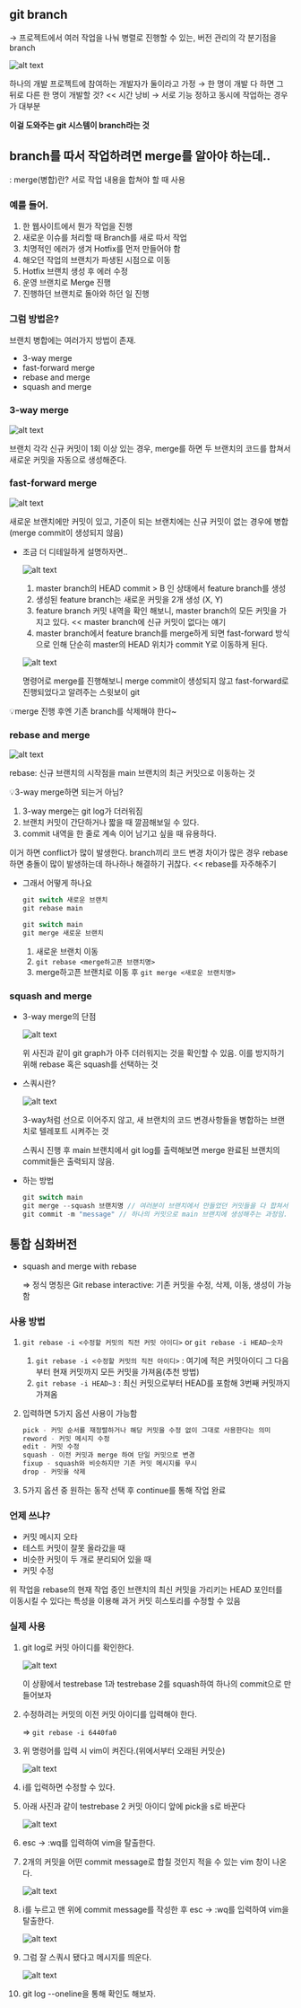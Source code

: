 ## git branch

→ 프로젝트에서 여러 작업을 나눠 병렬로 진행할 수 있는, 버전 관리의 각 분기점을 branch

![alt text](img/git_branch_img/image-4.png)

하나의 개발 프로젝트에 참여하는 개발자가 둘이라고 가정
→ 한 명이 개발 다 하면 그 뒤로 다른 한 명이 개발할 것? << 시간 낭비
→ 서로 기능 정하고 동시에 작업하는 경우가 대부분

**이걸 도와주는 git 시스템이 branch라는 것**

## branch를 따서 작업하려면 merge를 알아야 하는데..

: merge(병합)란? 서로 작업 내용을 합쳐야 할 때 사용

### 예를 들어.

1. 한 웹사이트에서 뭔가 작업을 진행
2. 새로운 이슈를 처리할 때 Branch를 새로 따서 작업
3. 치명적인 에러가 생겨 Hotfix를 먼저 만들어야 함
4. 해오던 작업의 브랜치가 파생된 시점으로 이동
5. Hotfix 브랜치 생성 후 에러 수정
6. 운영 브랜치로 Merge 진행
7. 진행하던 브랜치로 돌아와 하던 일 진행

### 그럼 방법은?

브랜치 병합에는 여러가지 방법이 존재.

- 3-way merge
- fast-forward merge
- rebase and merge
- squash and merge

### 3-way merge

![alt text](img/git_branch_img/image-5.png)

브랜치 각각 신규 커밋이 1회 이상 있는 경우, merge를 하면 두 브랜치의 코드를 합쳐서 새로운 커밋을 자동으로 생성해준다.

### fast-forward merge

![alt text](img/git_branch_img/image-6.png)

새로운 브랜치에만 커밋이 있고, 기준이 되는 브랜치에는 신규 커밋이 없는 경우에 병합(merge commit이 생성되지 않음)

- 조금 더 디테일하게 설명하자면..
    
    ![alt text](img/git_branch_img/image-7.png)
    
    1. master branch의 HEAD commit > B 인 상태에서 feature branch를 생성
    2. 생성된 feature branch는 새로운 커밋을 2개 생성 (X, Y)
    3. feature branch 커밋 내역을 확인 해보니, master branch의 모든 커밋을 가지고 있다. << master branch에 신규 커밋이 없다는 얘기
    4. master branch에서 feature branch를 merge하게 되면 fast-forward 방식으로 인해 단순히 master의 HEAD 위치가 commit Y로 이동하게 된다.
    
    ![alt text](img/git_branch_img/image-8.png)
    
    명령어로 merge를 진행해보니 merge commit이 생성되지 않고 fast-forward로 진행되었다고 알려주는 스윗보이 git
    

<aside>
💡merge 진행 후엔 기존 branch를 삭제해야 한다~
</aside>

### rebase and merge
![alt text](img/git_branch_img/image-9.png)

rebase: 신규 브랜치의 시작점을 main 브랜치의 최근 커밋으로 이동하는 것

<aside>
💡3-way merge하면 되는거 아님?

1. 3-way merge는 git log가 더러워짐
2. 브랜치 커밋이 간단하거나 짧을 때 깔끔해보일 수 있다.
3. commit 내역을 한 줄로 계속 이어 남기고 싶을 때 유용하다.
</aside>

이거 하면 conflict가 많이 발생한다. branch끼리 코드 변경 차이가 많은 경우 rebase하면 충돌이 많이 발생하는데 하나하나 해결하기 귀찮다. << rebase를 자주해주기

- 그래서 어떻게 하나요
    
    ```jsx
    git switch 새로운 브랜치
    git rebase main
    
    git switch main
    git merge 새로운 브랜치
    ```
    
    1. 새로운 브랜치 이동
    2. `git rebase <merge하고픈 브랜치명>`
    3. merge하고픈 브랜치로 이동 후 `git merge <새로운 브랜치명>`

### squash and merge

- 3-way merge의 단점
    
    ![alt text](img/git_branch_img/image-10.png)
    
    위 사진과 같이 git graph가 아주 더러워지는 것을 확인할 수 있음. 이를 방지하기 위해 rebase 혹은 squash를 선택하는 것
    
- 스쿼시란?
    
    ![alt text](img/git_branch_img/image-11.png)
    
    3-way처럼 선으로 이어주지 않고, 새 브랜치의 코드 변경사항들을 병합하는 브랜치로 텔레포트 시켜주는 것
    
    스쿼시 진행 후 main 브랜치에서 git log를 출력해보면 merge 완료된 브랜치의 commit들은 출력되지 않음.
    
- 하는 방법
    
    ```jsx
    git switch main
    git merge --squash 브랜치명 // 여러분이 브랜치에서 만들었던 커밋들을 다 합쳐서
    git commit -m "message" // 하나의 커밋으로 main 브랜치에 생성해주는 과정임.
    ```
    

## 통합 심화버전

- squash and merge with rebase
    
    ⇒ 정식 명칭은 Git rebase interactive: 기존 커밋을 수정, 삭제, 이동, 생성이 가능함
    

### 사용 방법

1. `git rebase -i <수정할 커밋의 직전 커밋 아이디>` or `git rebase -i HEAD~숫자`
    1. `git rebase -i <수정할 커밋의 직전 아이디>` : 여기에 적은 커밋아이디 그 다음부터 현재 커밋까지 모든 커밋을 가져옴(추천 방법)
    2. `git rebase -i HEAD~3` : 최신 커밋으로부터 HEAD를 포함해 3번째 커밋까지 가져옴
2. 입력하면 5가지 옵션 사용이 가능함
    
    ```jsx
    pick - 커밋 순서를 재정렬하거나 해당 커밋을 수정 없이 그대로 사용한다는 의미
    reword - 커밋 메시지 수정
    edit - 커밋 수정
    squash - 이전 커밋과 merge 하여 단일 커밋으로 변경
    fixup - squash와 비슷하지만 기존 커밋 메시지를 무시
    drop - 커밋을 삭제
    ```
    
3. 5가지 옵션 중 원하는 동작 선택 후 continue를 통해 작업 완료

### 언제 쓰냐?

- 커밋 메시지 오타
- 테스트 커밋이 잘못 올라갔을 때
- 비슷한 커밋이 두 개로 분리되어 있을 때
- 커밋 수정

위 작업을 rebase의 현재 작업 중인 브랜치의 최신 커밋을 가리키는 HEAD 포인터를 이동시킬 수 있다는 특성을 이용해 과거 커밋 히스토리를 수정할 수 있음

### 실제 사용

1. git log로 커밋 아이디를 확인한다.
    
    ![alt text](img/git_branch_img/image-12.png)
    
    이 상황에서 testrebase 1과 testrebase 2를 squash하여 하나의 commit으로 만들어보자
    
2. 수정하려는 커밋의 이전 커밋 아이디를 입력해야 한다.
    
    ⇒ `git rebase -i 6440fa0`
    
3. 위 명령어를 입력 시 vim이 켜진다.(위에서부터 오래된 커밋순)
    
    ![alt text](img/git_branch_img/image-13.png)
    
4. i를 입력하면 수정할 수 있다.
5. 아래 사진과 같이 testrebase 2 커밋 아이디 앞에 pick을 s로 바꾼다
    
    ![alt text](img/git_branch_img/image-14.png)
    
6. esc → :wq를 입력하여 vim을 탈출한다.
7. 2개의 커밋을 어떤 commit message로 합칠 것인지 적을 수 있는 vim 창이 나온다.
    
    ![alt text](img/git_branch_img/image-15.png)
    
8. i를 누르고 맨 위에 commit message를 작성한 후 esc → :wq를 입력하여 vim을 탈출한다.
    
    ![alt text](img/git_branch_img/image-16.png)
    
9. 그럼 잘 스쿼시 됐다고 메시지를 띄운다.
    
    ![alt text](img/git_branch_img/image-17.png)
    
10. git log --oneline을 통해 확인도 해보자.